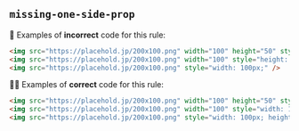 ## `missing-one-side-prop`

:no_good: Examples of **incorrect** code for this rule:

```html
<img src="https://placehold.jp/200x100.png" width="100" height="50" style="width: 100%;" />
<img src="https://placehold.jp/200x100.png" width="100" style="height: 50px;" />
<img src="https://placehold.jp/200x100.png" style="width: 100px;" />
```

:ok_woman: Examples of **correct** code for this rule:

```html
<img src="https://placehold.jp/200x100.png" width="100" height="50" style="width: 100%; height: 50px;" />
<img src="https://placehold.jp/200x100.png" width="100" style="width: 100%; height: 50px;" />
<img src="https://placehold.jp/200x100.png" style="width: 100px; height: 50px;" />
```
